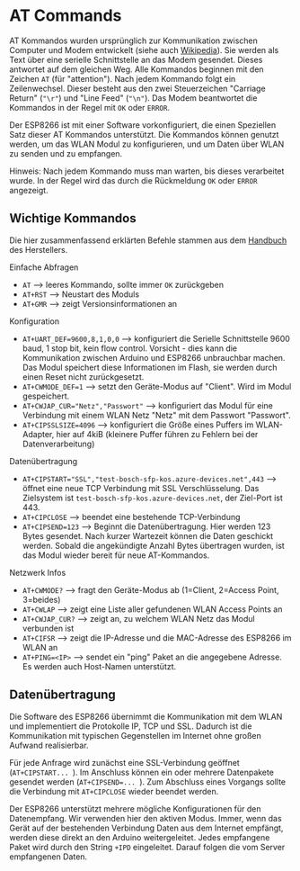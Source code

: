 # AT Commands

AT Kommandos wurden ursprünglich zur Kommunikation zwischen Computer und Modem entwickelt (siehe auch [Wikipedia](https://de.wikipedia.org/wiki/AT-Befehlssatz)). Sie werden als Text über eine serielle Schnittstelle an das Modem gesendet. Dieses antwortet auf dem gleichen Weg. Alle Kommandos beginnen mit den Zeichen `AT` (für "attention"). Nach jedem Kommando folgt ein Zeilenwechsel. Dieser besteht aus den zwei Steuerzeichen "Carriage Return" (`"\r"`) und "Line Feed" (`"\n"`). Das Modem beantwortet die Kommandos in der Regel mit `OK` oder `ERROR`.

Der ESP8266 ist mit einer Software vorkonfiguriert, die einen Speziellen Satz dieser AT Kommandos unterstützt. Die Kommandos können genutzt werden, um das WLAN Modul zu konfigurieren, und um Daten über WLAN zu senden und zu empfangen.

Hinweis: Nach jedem Kommando muss man warten, bis dieses verarbeitet wurde. In der Regel wird das durch die Rückmeldung `OK` oder `ERROR` angezeigt.

## Wichtige Kommandos

Die hier zusammenfassend erklärten Befehle stammen aus dem [Handbuch](https://www.espressif.com/sites/default/files/documentation/4a-esp8266_at_instruction_set_en.pdf) des Herstellers.


Einfache Abfragen
* `AT` --> leeres Kommando, sollte immer `OK` zurückgeben
* `AT+RST` --> Neustart des Moduls
* `AT+GMR` --> zeigt Versionsinformationen an

Konfiguration
* `AT+UART_DEF=9600,8,1,0,0` --> konfiguriert die Serielle Schnittstelle 9600 baud, 1 stop bit, kein flow control. Vorsicht - dies kann die Kommunikation zwischen Arduino und ESP8266 unbrauchbar machen. Das Modul speichert diese Informationen im Flash, sie werden durch einen Reset nicht zurückgesetzt.
* `AT+CWMODE_DEF=1` --> setzt den Geräte-Modus auf "Client". Wird im Modul gespeichert.
* `AT+CWJAP_CUR="Netz","Passwort"` --> konfiguriert das Modul für eine Verbindung mit einem WLAN Netz "Netz" mit dem Passwort "Passwort".
* `AT+CIPSSLSIZE=4096` --> konfiguriert die Größe eines Puffers im WLAN-Adapter, hier auf 4kiB (kleinere Puffer führen zu Fehlern bei der Datenverarbeitung)

Datenübertragung
* `AT+CIPSTART="SSL","test-bosch-sfp-kos.azure-devices.net",443` --> öffnet eine neue TCP Verbindung mit SSL Verschlüsselung. Das Zielsystem ist `test-bosch-sfp-kos.azure-devices.net`, der Ziel-Port ist 443.
* `AT+CIPCLOSE` --> beendet eine bestehende TCP-Verbindung
* `AT+CIPSEND=123` --> Beginnt die Datenübertragung. Hier werden 123 Bytes gesendet. Nach kurzer Wartezeit können die Daten geschickt werden. Sobald die angekündigte Anzahl Bytes übertragen wurden, ist das Modul wieder bereit für neue AT-Kommandos.

Netzwerk Infos
* `AT+CWMODE?` --> fragt den Geräte-Modus ab (1=Client, 2=Access Point, 3=beides)
* `AT+CWLAP` --> zeigt eine Liste aller gefundenen WLAN Access Points an
* `AT+CWJAP_CUR?` --> zeigt an, zu welchem WLAN Netz das Modul verbunden ist
* `AT+CIFSR` --> zeigt die IP-Adresse und die MAC-Adresse des ESP8266 im WLAN an
* `AT+PING=<IP>` --> sendet ein "ping" Paket an die angegebene Adresse. Es werden auch Host-Namen unterstützt.

## Datenübertragung

Die Software des ESP8266 übernimmt die Kommunikation mit dem WLAN und implementiert die Protokolle IP, TCP und SSL. Dadurch ist die Kommunikation mit typischen Gegenstellen im Internet ohne großen Aufwand realisierbar.

Für jede Anfrage wird zunächst eine SSL-Verbindung geöffnet (`AT+CIPSTART... `). Im Anschluss können ein oder mehrere Datenpakete gesendet werden (`AT+CIPSEND=... `). Zum Abschluss eines Vorgangs sollte die Verbindung  mit `AT+CIPCLOSE` wieder beendet werden.

Der ESP8266 unterstützt mehrere mögliche Konfigurationen für den Datenempfang. Wir verwenden hier den aktiven Modus. Immer, wenn das Gerät auf der bestehenden Verbindung Daten aus dem Internet empfängt, werden diese direkt an den Arduino weitergeleitet. Jedes empfangene Paket wird durch den String `+IPD` eingeleitet. Darauf folgen die vom Server empfangenen Daten.
